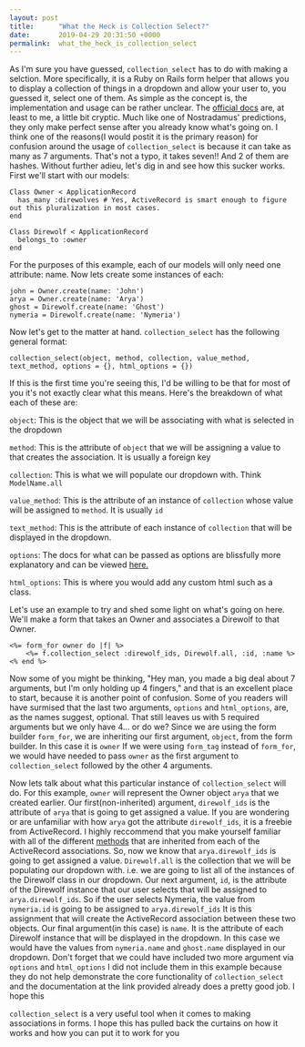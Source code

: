 ```yaml
---
layout: post
title:      "What the Heck is Collection Select?"
date:       2019-04-29 20:31:50 +0000
permalink:  what_the_heck_is_collection_select
---
```



As I'm sure you have guessed, `collection_select` has to do with making a selction. More specifically, it is a Ruby on Rails form helper that allows you to display a collection of things in a dropdown and allow your user to, you guessed it, select one of them. As simple as the concept is, the implementation and usage can be rather unclear. The [official docs](https://api.rubyonrails.org/classes/ActionView/Helpers/FormOptionsHelper.html#method-i-collection_select) are, at least to me, a little bit cryptic. Much like one of Nostradamus' predictions, they only make perfect sense after you already know what's going on. I think one of the reasons(I would postit it is the primary reason) for confusion around the usage of `collection_select` is because it can take as many as 7 arguments. That's not a typo, it takes seven!! And 2 of them are hashes. Without further adieu, let's dig in and see how this sucker works. First we'll start with our models:
```
Class Owner < ApplicationRecord
  has_many :direwolves # Yes, ActiveRecord is smart enough to figure out this pluralization in most cases.
end
```
```
Class Direwolf < ApplicationRecord
  belongs_to :owner
end
```
For the purposes of this example, each of our models will only need one attribute: name. Now lets create some instances of each:
```
john = Owner.create(name: 'John')
arya = Owner.create(name: 'Arya')
ghost = Direwolf.create(name: 'Ghost')
nymeria = Direwolf.create(name: 'Nymeria')
```
Now let's get to the matter at hand. `collection_select` has the following general format: 
```
collection_select(object, method, collection, value_method, text_method, options = {}, html_options = {})
``` 
If this is the first time you're seeing this, I'd be willing to be that for most of you it's not exactly clear what this means. Here's the breakdown of what each of these are:

`object`: This is the object that we will be associating with what is selected in the dropdown

`method`: This is the attribute of `object` that we will be assigning a value to that creates the association. It is usually a foreign key

`collection`: This is what we will populate our dropdown with. Think `ModelName.all`

`value_method`: This is the attribute of an instance of `collection` whose value will be assigned to `method`. It is usually `id`

`text_method`: This is the attribute of each instance of `collection` that will be displayed in the dropdown.

`options`: The docs for what can be passed as options are blissfully more explanatory and can be viewed [here.](https://api.rubyonrails.org/classes/ActionView/Helpers/FormOptionsHelper.html)

`html_options`: This is where you would add any custom html such as a class.

Let's use an example to try and shed some light on what's going on here. We'll make a form that takes an Owner and associates a Direwolf to that Owner. 
```
<%= form_for owner do |f| %>
	<%= f.collection_select :direwolf_ids, Direwolf.all, :id, :name %> 
<% end %>
```
Now some of you might be thinking, "Hey man, you made a big deal about 7 arguments, but I'm only holding up 4 fingers," and that is an excellent place to start, because it is another point of confusion. Some of you readers will have surmised that the last two arguments, `options` and `html_options`, are, as the names suggest, optional. That still leaves us with 5 required arguments but we only have 4... or do we? Since we are using the form builder `form_for`, we are inheriting our first argument, `object`, from the form builder. In this case it is `owner` If we were using `form_tag` instead of `form_for`, we would have needed to pass `owner` as the first argument to `collection_select` followed by the other 4 arguments. 

Now lets talk about what this particular instance of `collection_select` will do. For this example, `owner` will represent the Owner object `arya` that we created earlier. Our first(non-inherited) argument, `direwolf_ids` is the attribute of `arya` that is going to get assigned a value. If you are wondering or are unfamiliar with how `arya` got the attribute `direwolf_ids`, it is a freebie from ActiveRecord. I highly reccommend that you make yourself familiar with all of the different [methods](https://api.rubyonrails.org/classes/ActiveRecord/Associations/ClassMethods.html) that are inherited from each of the ActiveRecord associations. So, now we know that `arya.direwolf_ids` is going to get assigned a value. `Direwolf.all` is the collection that we will be populating our dropdown with. i.e. we are going to list all of the instances of the Direwolf class in our dropdown. Our next argument, `id`, is the attribute of the Direwolf instance that our user selects that will be assigned to `arya.direwolf_ids`. So if the user selects Nymeria, the value from `nymeria.id` is going to be assigned to `arya.direwolf_ids` It is this assignment that will create the ActiveRecord association between these two objects. Our final argument(in this case) is `name`. It is the attribute of each Direwolf instance that will be displayed in the dropdown. In this case we would have the values from `nymeria.name` and `ghost.name` displayed in our dropdown. Don't forget that we could have included two more argument via `options` and `html_options` I did not include them in this example because they do not help demonstrate the core functionality of `collection_select` and the documentation at the link provided already does a pretty good job. I hope this 

`collection_select` is a very useful tool when it comes to making associations in forms. I hope this has pulled back the curtains on how it works and how you can put it to work for you
